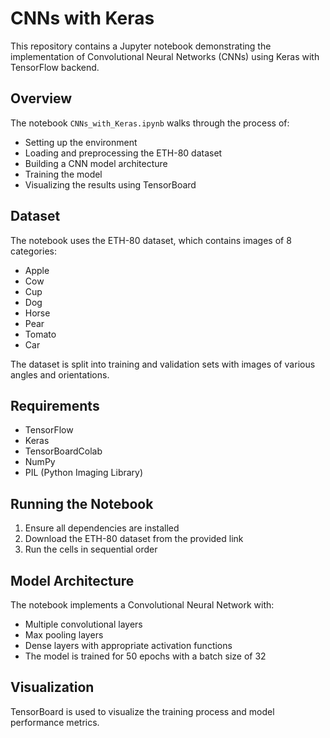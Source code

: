 # CNNs with Keras

This repository contains a Jupyter notebook demonstrating the implementation of Convolutional Neural Networks (CNNs) using Keras with TensorFlow backend.

## Overview

The notebook `CNNs_with_Keras.ipynb` walks through the process of:
- Setting up the environment
- Loading and preprocessing the ETH-80 dataset
- Building a CNN model architecture
- Training the model
- Visualizing the results using TensorBoard

## Dataset

The notebook uses the ETH-80 dataset, which contains images of 8 categories:
- Apple
- Cow
- Cup
- Dog
- Horse
- Pear
- Tomato
- Car

The dataset is split into training and validation sets with images of various angles and orientations.

## Requirements

- TensorFlow
- Keras
- TensorBoardColab
- NumPy
- PIL (Python Imaging Library)

## Running the Notebook

1. Ensure all dependencies are installed
2. Download the ETH-80 dataset from the provided link
3. Run the cells in sequential order

## Model Architecture

The notebook implements a Convolutional Neural Network with:
- Multiple convolutional layers
- Max pooling layers
- Dense layers with appropriate activation functions
- The model is trained for 50 epochs with a batch size of 32

## Visualization

TensorBoard is used to visualize the training process and model performance metrics.
